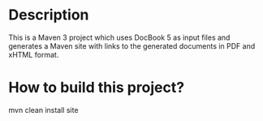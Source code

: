 # Description

This is a Maven 3 project which uses DocBook 5 as input files and generates a Maven site with links to the generated 
documents in PDF and xHTML format.

# How to build this project?

mvn clean install site
